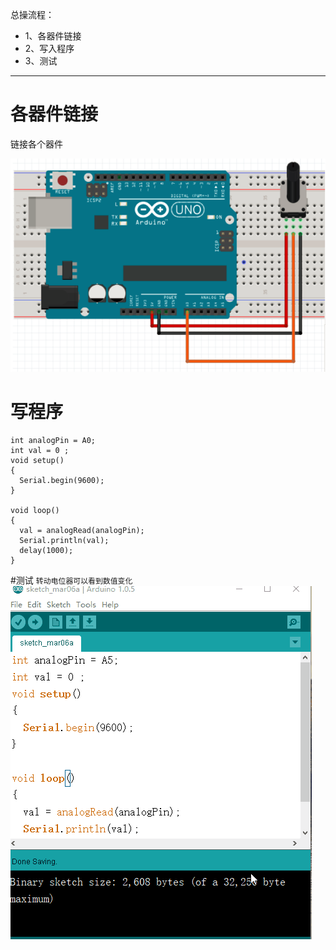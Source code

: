 总操流程：
- 1、各器件链接
- 2、写入程序
- 3、测试

----------
# 各器件链接
链接各个器件

![](image/12-1.png)
# 写程序
```
int analogPin = A0;
int val = 0 ;
void setup()
{
  Serial.begin(9600);
}

void loop()
{
  val = analogRead(analogPin);
  Serial.println(val);
  delay(1000);
}
```
#测试
`转动电位器可以看到数值变化`
![](image/12-2.gif)